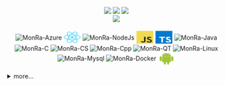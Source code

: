 <!--Hello
<h2><img src="https://emojis.slackmojis.com/emojis/images/1531849430/4246/blob-sunglasses.gif?1531849430" width="30"/> Hi There👋 , I'm MonRá! <img src="https://media.giphy.com/media/12oufCB0MyZ1Go/giphy.gif" width="50"><img src="https://i.giphy.com/9KawrQzIwdAYg.webp" width="50"></h2>
-->

<div>
  </p>
  <div align="center">
   <a href="https://www.facebook.com/ramon.chaib" target="_blank"><img src="https://img.shields.io/badge/-Facebook-%230077B5?style=for-the-badge&logo=facebook&logoColor=white" target="_blank"></a> 
  <a href="https://www.instagram.com/monrapps/" target="_blank"><img src="https://img.shields.io/badge/-Instagram-%23E4405F?style=for-the-badge&logo=instagram&logoColor=white" target="_blank"></a>
  <a href="https://www.linkedin.com/in/ramon-chaib-27007635/" target="_blank"><img src="https://img.shields.io/badge/-LinkedIn-%230077B5?style=for-the-badge&logo=linkedin&logoColor=white" target="_blank"></a>   
</div>

<div align="center">
  <img src="https://i.giphy.com/MM0Jrc8BHKx3y.webp">
</div>
  
 <div style="display: inline_block" align="center"><br>
  <img align="center" alt="MonRa-Azure" height="30" width="40" src="https://cdn.jsdelivr.net/gh/devicons/devicon/icons/azure/azure-original.svg">
  <img align="center" alt="MonRa-React" height="30" width="40" src="https://raw.githubusercontent.com/devicons/devicon/master/icons/react/react-original.svg">
  <img align="center" alt="MonRa-NodeJs" height="30" width="40" src="https://cdn.jsdelivr.net/gh/devicons/devicon/icons/nodejs/nodejs-original.svg">
  <img align="center" alt="MonRa-Js" height="30" width="40" src="https://raw.githubusercontent.com/devicons/devicon/master/icons/javascript/javascript-original.svg">     <img align="center" alt="MonRa-Ts" height="30" width="40" src="https://raw.githubusercontent.com/devicons/devicon/master/icons/typescript/typescript-original.svg">
  <img align="center" alt="MonRa-Java" height="30" width="40" src="https://cdn.jsdelivr.net/gh/devicons/devicon/icons/java/java-original.svg">
  <img align="center" alt="MonRa-C" height="30" width="40" src="https://cdn.jsdelivr.net/gh/devicons/devicon/icons/c/c-original.svg">
  <img align="center" alt="MonRa-CS" height="30" width="40" src="https://cdn.jsdelivr.net/gh/devicons/devicon/icons/csharp/csharp-original.svg">
  <img align="center" alt="MonRa-Cpp" height="30" width="40" src="https://cdn.jsdelivr.net/gh/devicons/devicon/icons/cplusplus/cplusplus-original.svg">
  <img align="center" alt="MonRa-QT" height="30" width="40" src="https://cdn.jsdelivr.net/gh/devicons/devicon/icons/qt/qt-original.svg">
  <img align="center" alt="MonRa-Linux" height="30" width="40" src="https://cdn.jsdelivr.net/gh/devicons/devicon/icons/linux/linux-original.svg">
  <img align="center" alt="MonRa-Mysql" height="30" width="40" src="https://cdn.jsdelivr.net/gh/devicons/devicon/icons/mysql/mysql-original.svg">
  <img align="center" alt="MonRa-Docker" height="30" width="40" src="https://cdn.jsdelivr.net/gh/devicons/devicon/icons/docker/docker-original.svg">  
  <img align="center" alt="MonRa-Android" height="30" width="40" src="https://github.com/devicons/devicon/blob/master/icons/android/android-original.svg">
  
</div>
</a>

</br>
<!--
[![github activity graph](https://activity-graph.herokuapp.com/graph?username=monrapps&theme=chartreuse-dark)](https://github.com/monrapps/)
-->
<div>
<details>
      <summary>more...</summary>
      
<!--
### <img src="https://media.giphy.com/media/VgCDAzcKvsR6OM0uWg/giphy.gif" width="50"> A little more about me...  

```javascript
const monra = {
    pronouns: "He" | "Him",
    code: ["any"],
    askMeAbout: ["any"],
    technologies: {
        backEnd: {
            js: ["any"],
        },
        mobileApp: {
            native: ["Android Development"]
        },
        devOps: ["AWS", "Docker🐳", "Route53", "Nginx"],
        databases: ["mongo", "MySql", "sqlite"],
        misc: ["Firebase", "Socket.IO", "selenium", "open-cv", "php", "SuiteApp"]
    },
    architecture: ["Serverless Architecture", "Progressive web applications", "Single page applications"],
    currentFocus: "Building Robots to ease opertations",
    funFact: "There are two ways to write error-free programs; only the third one works"
};
```
-->

---
<!--START_SECTION:waka-->
![Code Time](http://img.shields.io/badge/Code%20Time-1%2C356%20hrs%2014%20mins-blue)

![Profile Views](http://img.shields.io/badge/Profile%20Views-0-blue)

![Lines of code](https://img.shields.io/badge/From%20Hello%20World%20I%27ve%20Written-4.9%20million%20lines%20of%20code-blue)

**🐱 My GitHub Data** 

> 📦 77.1 kB Used in GitHub's Storage 
 > 
> 🏆 4,934 Contributions in the Year 2025
 > 
> 🚫 Not Opted to Hire
 > 
> 📜 25 Public Repositories 
 > 
> 🔑 23 Private Repositories 
 > 
**I'm an Early 🐤** 

```text
🌞 Morning                9663 commits        ████████░░░░░░░░░░░░░░░░░   31.22 % 
🌆 Daytime                12953 commits       ██████████░░░░░░░░░░░░░░░   41.85 % 
🌃 Evening                4318 commits        ███░░░░░░░░░░░░░░░░░░░░░░   13.95 % 
🌙 Night                  4014 commits        ███░░░░░░░░░░░░░░░░░░░░░░   12.97 % 
```
📅 **I'm Most Productive on Thursday** 

```text
Monday                   5672 commits        █████░░░░░░░░░░░░░░░░░░░░   18.33 % 
Tuesday                  5800 commits        █████░░░░░░░░░░░░░░░░░░░░   18.74 % 
Wednesday                5934 commits        █████░░░░░░░░░░░░░░░░░░░░   19.17 % 
Thursday                 6683 commits        █████░░░░░░░░░░░░░░░░░░░░   21.59 % 
Friday                   4260 commits        ███░░░░░░░░░░░░░░░░░░░░░░   13.77 % 
Saturday                 1492 commits        █░░░░░░░░░░░░░░░░░░░░░░░░   04.82 % 
Sunday                   1107 commits        █░░░░░░░░░░░░░░░░░░░░░░░░   03.58 % 
```


📊 **This Week I Spent My Time On** 

```text
🕑︎ Time Zone: America/Sao_Paulo

💬 Programming Languages: 
Other                    1 hr 25 mins        ███████████░░░░░░░░░░░░░░   43.04 % 
Bash                     1 hr 2 mins         ████████░░░░░░░░░░░░░░░░░   31.35 % 
JavaScript               20 mins             ███░░░░░░░░░░░░░░░░░░░░░░   10.50 % 
Markdown                 12 mins             ██░░░░░░░░░░░░░░░░░░░░░░░   06.48 % 
C                        6 mins              █░░░░░░░░░░░░░░░░░░░░░░░░   03.29 % 

🔥 Editors: 
Cursor                   3 hrs 19 mins       █████████████████████████   100.00 % 

🐱‍💻 Projects: 
gww-v6i                  2 hrs 18 mins       █████████████████░░░░░░░░   69.57 % 
nlm-gww-watcher          22 mins             ███░░░░░░░░░░░░░░░░░░░░░░   11.23 % 
kernel                   16 mins             ██░░░░░░░░░░░░░░░░░░░░░░░   08.18 % 
buildroot                12 mins             ██░░░░░░░░░░░░░░░░░░░░░░░   06.32 % 
gww-v6i_jiga             9 mins              █░░░░░░░░░░░░░░░░░░░░░░░░   04.70 % 

💻 Operating System: 
WSL                      3 hrs 19 mins       █████████████████████████   100.00 % 
```

**I Mostly Code in C++** 

```text
C                        17 repos            ████░░░░░░░░░░░░░░░░░░░░░   17.89 % 
Python                   13 repos            ███░░░░░░░░░░░░░░░░░░░░░░   13.68 % 
JavaScript               10 repos            ███░░░░░░░░░░░░░░░░░░░░░░   10.53 % 
Shell                    7 repos             ██░░░░░░░░░░░░░░░░░░░░░░░   07.37 % 
HTML                     6 repos             ██░░░░░░░░░░░░░░░░░░░░░░░   06.32 % 
```



**Timeline**

![Lines of Code chart](https://raw.githubusercontent.com/monrapps/monrapps/master/assets/bar_graph.png)


 Last Updated on 22/10/2025 18:52:30 UTC
<!--END_SECTION:waka-->
